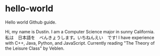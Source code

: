 # hello-world
Hello world Github guide.

Hi, my name is Dustin.
I am a Computer Science major in sunny California.
私は　日本語を　べんきょうします。いちねんえい　です!
I have experience with C++, Java, Python, and JavaScript.
Currently reading "The Theory of the Leisure Class" by Veblen.
